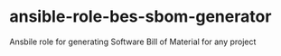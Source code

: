 # ansible-role-bes-sbom-generator
Ansbile role for generating Software Bill of Material for any project
